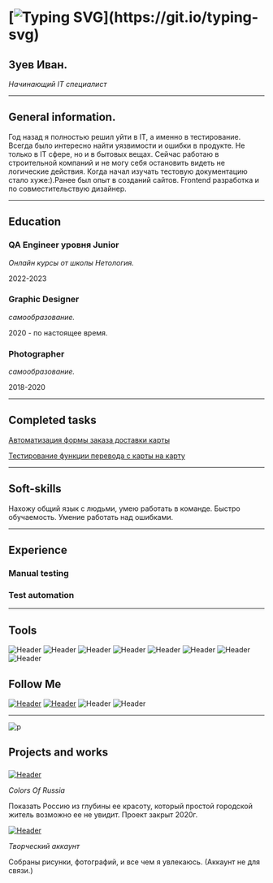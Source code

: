 
[![Typing SVG](https://readme-typing-svg.herokuapp.com?font=Fira+Code&duration=1000&pause=1000&color=F78242&width=435&lines=import+General+information.;import+Education.;import+Completed+tasks.;import+Soft-skills.;import+Experience.;import+Tools.;import+Follow+Me.;import+Projects+and+works.)](https://git.io/typing-svg)
=======


## Зуев Иван.
*Начинающий IT специалист*
_______

## General information. 
Год назад я полностью решил уйти в IT, а именно в тестирование. Всегда было интересно найти уязвимости и ошибки в продукте. Не только в IT сфере, но и в бытовых вещах. Сейчас работаю в строительной компаний и не могу себя остановить видеть не логические действия. Когда начал изучать тестовую документацию стало хуже:).Ранее был опыт в созданий сайтов. Frontend разработка и по совместительствую дизайнер.
______

## Education 
### QA Engineer уровня Junior 
*Онлайн курсы от школы Нетология.*

2022-2023

### Graphic Designer
*самообразование.* 

2020 - по настоящее время.

### Photographer
*самообразование.*

2018-2020

________


## Completed tasks
[Автоматизация формы заказа доставки карты](https://github.com/Marfinika/Selenide2Refartor)

[Тестирование функции перевода с карты на карту](https://github.com/Marfinika/Selenide2Refartor)

_______

## Soft-skills
Нахожу общий язык с людьми, умею работать в команде.
Быстро обучаемость.
Умение работать над ошибками.
________
## Experience
### Manual testing
### Test automation
________

## Tools
![Header](https://img.shields.io/badge/Jira-090909?style=for-the-badge&logo=jira&logoColor=136be1)
![Header](https://img.shields.io/badge/Postman-090909?style=for-the-badge&logo=postman&logoColor=f76935)
![Header](https://img.shields.io/badge/Github-090909?style=for-the-badge&logo=github&logoColor=8cc4d7)
![Header](https://img.shields.io/badge/MySQL-090909?style=for-the-badge&logo=mysql&logoColor=00618a)
![Header](https://img.shields.io/badge/DevTools-090909?style=for-the-badge&logo=googlechrome&logoColor=2674f2)
![Header](https://img.shields.io/badge/Java/selenide-090909?style=for-the-badge&logo=Oracle&logoColor=136be1)
![Header](https://img.shields.io/badge/VScode-090909?style=for-the-badge&logo=VisualStudioCode&logoColor=136be1)
![Header](https://img.shields.io/badge/appveyor-090909?style=for-the-badge&logo=appveyor&logoColor=136be1)

## Follow Me

[![Header](https://img.shields.io/badge/Telegram-090909?style=for-the-badge&logo=telegram&logoColor=31a5db)](https://t.me/iisysiker)
[![Header](https://img.shields.io/badge/Instagram-090909?style=for-the-badge&logo=instagram&logoColor=9939a3)](https://instagram.com/_ivan_zuev_)
![Header](https://img.shields.io/badge/8(902)1014106-090909?style=for-the-badge&logo=&logoColor=9939a3)
![Header](https://img.shields.io/badge/ivan.zuev96@yandex.ru-090909?style=for-the-badge&logo=gmail&logoColor=31a5db)
_________

![p](https://media4.giphy.com/media/qgQUggAC3Pfv687qPC/giphy.gif?cid=ecf05e47942dc034lmxk6mqzfeao2rk7mtu1bc5w5p51zmcq&rid=giphy.gif&ct=g)

## Projects and works

### 
[![Header](https://img.shields.io/badge/"C.of.R"-090909?style=for-the-badge&logo=vk&logoColor=31a5db)](https://vk.com/colorsofrussia)

*Colors Of Russia*

Показать Россию из глубины ее красоту, который простой городской житель возможно ее не увидит. Проект закрыт 2020г.

[![Header](https://img.shields.io/badge/Instagramm-090909?style=for-the-badge&logo=instagram&logoColor=9939a3)](https://instagram.com/ivan.zuev.ph)

*Творческий аккаунт*

Собраны рисунки, фотографий, и все чем я увлекаюсь. (Аккаунт не для связи.)
